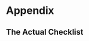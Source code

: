 # Appendix

## The Actual Checklist

<!-- It’s easy to feel overwhelmed with the task of starting an InnerSource project, much less taking your organization through the transition to a true InnerSource or open source company. PayPal has drawn a checklist from its own experiences and the experiences of colleagues in other companies making the transition. We present it here to help organize and focus what you need to do. Certainly, following the checklist slavishly will not produce success. Every organization needs to undertake investigations, discussions, and cultural change in order to benefit from InnerSource. But keeping this checklist in front of you can help reassure you that you’re making progress. -->

<!-- This report was inspired by both the GNU Manifesto and Checklist Manifesto. We hope to inspire you to take at least a small step toward InnerSource and creating your own checklist and sharing it with us. The Apache Way was an important inspiration for the team, and you will spot similarities in this list. -->

<!-- 
* Readiness
  * Personal
    * Do you believe this is a viable strategy for your company, or are you just doing it out of ideological commitment and idealism?
    * Do you understand the changes required to be successful at InnerSource?
    * Are you skillful at presenting ideas to others, listening to their concerns, and finding common ground without bias?
  * Project
    * Does this project matter to the company? Is it likely to survive strategy changes?
    * Appropriateness
      * Is this project likely to be interesting to developers outside the original development team?
        * Is it currently or could it be used widely by other teams in the company who depend on it?
        * Will it benefit from being extended by outsiders in ways that the original team could not anticipate?
      * Could the project benefit from having other teams contribute bug fixes and refactoring work?
      * Could outside developers contribute useful code or suggestions?
      * Would outside developers respond to appeals to contribute?
    * Code maturity
      * Is the project modular enough to make changes easy and safe to make?
      * Is the code well documented?
    * Existing process
      * Can releases be made frequently?
      * Is continuous testing and integration in place?
      * Is all of the code stored in a version control repository such as GitHub that makes branches, pull requests, and integration easy?
  * Team
    * Are team members ready for the challenges of InnerSource?
      * Accepting code and changes to their code from outsiders
      * Being responsible for less-than-perfect code contributed by outsiders
      * Having outsiders see their less-than-perfect code
      * Having to conduct conversations that are sometimes difficult with outsiders about accepting and rejecting their contributions
      * Mentoring and/or learning to mentor contributors
    * Do team members understand the requirements of running an InnerSource project? (It helps if members have participated on open source projects.)
      * Creating and maintaining documentation for guest contributors
      * Willingness to participate in forums and answer questions patiently
      * Using forums, which provide a historical record everyone can see, instead of hallway conversations (optionally, using a scribe to make notes during live meetings, just as long as all of the decisions and explanations for those decisions are documented)
      * Willingness to do code reviews of outside submissions
      * Maintaining the bug tracker
      * Taking a turn in the role of TC
    * Have you chosen TCs?
      * Do they understand their responsibilities?
        * Write and maintain the _CONTRIBUTING.md_ file in GitHub
        * Review incoming code (pull requests)
        * Mentor guest contributors
        * Merge pull requests
        * Take the lead on refactoring and modularization
        * Participate and answer questions on discussion lists
        * Send announcements
        * Watch for and suggest opportunities for collaboration
      * Do they understand the potential rewards (intrinsic and job-related) of this position?
        * Develop deeper understanding of the codebase
        * Improve the quality of your team’s code
        * Improve the quality of code within the organization as a whole with better integrations
        * Learn and grow as a developer by seeing many incoming code examples
        * Understand how to better refactor and modularize code to encourage external contributions
        * Develop interpersonal and leadership skills through mentoring and negotiation with guest contributors
      * Have they been given leeway to do things not previously in their job descriptions?
    * Is time set aside in team members’ work schedules for these new responsibilities?
    * Are team members trained to handle these responsibilities?
    * Is there a mechanism for making announcements that anyone in the organization can follow and search? (Examples: Slack, email)
    * Is there a recorded mechanism for discussion so that all Guest Contributor questions and internal team decisions are searchable by incoming Guest Contributors? (Examples: Slack, online forum)
  * Company
    * CxO-level executives
      * Do the executives understand the purpose and value of running a project as InnerSource?
        * The value of spreading tribal knowledge across the organization
        * The value of having teams remove their own external blockers and bottlenecks
        * The value of a more interconnected organization
        * The value of having advanced team members that have a deeper understanding of many arms of the codebase
        * How InnerSource encourages basic good practice and helps develop and spread even better coding and development practices
        * How InnerSource increases the learning and development of individual developers
      * Are they willing to support flexible work requirements and time spent on cross-departmental contributions?
      * Can they accept experimentation, failure, and repositioning?
      * Are they willing to support a path for career advancement that does not require management?
      * Does the executive team support the initiative?
      * Are company goals and KPIs clearly stated and shared?
      * Are the company’s vision and mission relevant, up-to-date, clear, respected, and followed?
    * Human resources
      * Are there rewards and criteria for promotions based on InnerSource values?
        * Rewards for people who contribute to projects in other departments
        * Rewards for developers who handle contributions from other departments (TCs)
      * Need path for advancement that respects community role and does not require moving into management
    * Organizational setup
      * Central coordinating team
        * Is the team set up?
        * Is it ready to communicate with projects interested in going InnerSource? Can it apply the criteria in this checklist to ensure that the project and team are ready?
        * How do projects register as InnerSource?
      * Do staff members have time to contribute to outside projects?
      * Do staff members have resources to measure and demonstrate gains and losses of teams?
      * Can staff members choose what projects to work on based on their expertise and motivations?
      * Is there a meritocratic philosophy that can appreciate good contributions from all corners?
    * Developers
      * Do developers around the company understand that they can contribute to the InnerSource project?
      * Do they understand the value of contributing to other projects?
        * Removing external blockers
        * Building integrations with other tools themselves
        * Seeing how other teams structure code and learn from examples
      * Do they understand the process for making contributions to other projects?
        * Joining the discussion
        * Reading the contribution requirements
        * Exploring and/or contributing to the Help Wanted file
        * Signing up for announcements
      * Do they know how to use the tools?
        * Version control
        * Programming language
        * Test development
      * Do they know how to support their team’s role in InnerSource?
        * Can they participate productively on forums?
          * Answer contributor questions
          * Describe the reasons for choices that have been made in a way that is clear
          * Respond constructively to feedback
        * Can they participate in dialogs around reviews of their code?
      * Are they permitted to contribute to projects outside their departments?
        * Do they understand how to get support from their product owners and managers?
* Repository
  * Are ancillary resources set up, such as the following?
    * Documentation
    * Discussion forum
    * Bug tracker
    * Wiki
  * Are the following files in place?
    * _README.md_
      * Project name
      * Any earlier names and codenames for this project
      * Project description
      * Team lead and PM/PMO contact information
      * Keywords for search purposes
        * So that people can find this particular project by name
        * So that people can find this project by what it does
      * How to sign up for the announcement list
      * Location of discussion forum
      * Location of other repositories (Examples: JIRA, Rally, Confluence)
    * _CONTRIBUTING.md_
      * Required
        * Table of contents
        * Names and contact information for TCs
        * TC availability schedule
      * Optional
        * Community guidelines
        * Code conventions
        * Testing conventions
        * Branching conventions
        * Commit-message conventions
        * Steps for creating good pull requests
        * How to submit feature requests
        * How to submit bug reports
        * How to submit security issue reports
        * How to write documentation
        * Dependencies
        * Build process schedule
        * Sprint schedule
        * Road map
        * Helpful links, information, and documentation
        * When the repositories will be closed to contributions
    * _HELPWANTED.md_
      * Can be initially empty
      * Can link to a forum where requests and offers are posted
      * Can contain a list of requests and offers
    * _GETTINGSTARTED.md_
      * Whatever a contributor might need to get the app up and running to begin coding
      * Can be filled in by an intern, or after some contributors get started, based on feedback about what would have been helpful to them to get started
  * Who reviews the documents in the repository?
* Tools
  * Version control
  * Continuous integration
  * Testing
* Logistics
  * Sprints
  * Codeathons, especially for tools
  * Education
  * Testing
  * Gamification
  * Reporting
    * Pull requests during recent period
      * Number
      * Size (in lines of code)
      * Type
      * Name of pull request submitter
    * Baseline metrics
    * Ongoing tracking
      * Resources
        * Costs
      * Time
    * Who sees measurements? Display to the community?
  * Bug fixing
* Product owners 
-->
